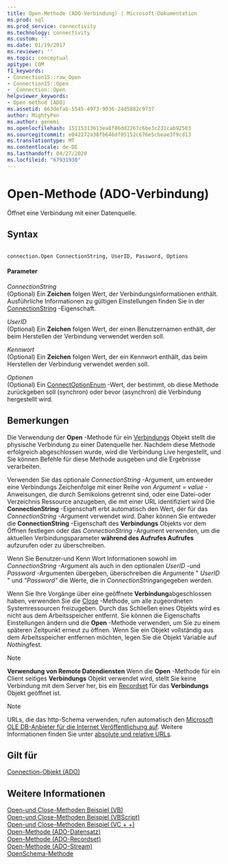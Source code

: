 ```yaml
---
title: Open-Methode (ADO-Verbindung) | Microsoft-Dokumentation
ms.prod: sql
ms.prod_service: connectivity
ms.technology: connectivity
ms.custom: ''
ms.date: 01/19/2017
ms.reviewer: ''
ms.topic: conceptual
apitype: COM
f1_keywords:
- Connection15::raw_Open
- Connection15::Open
- _Connection::Open
helpviewer_keywords:
- Open method [ADO]
ms.assetid: 663defab-5545-4973-9036-24d5882c9737
author: MightyPen
ms.author: genemi
ms.openlocfilehash: 15115313613ea8f86dd2267c6be3c231cab92503
ms.sourcegitcommit: e042272a38fb646df05152c676e5cbeae3f9cd13
ms.translationtype: MT
ms.contentlocale: de-DE
ms.lasthandoff: 04/27/2020
ms.locfileid: "67931930"
---
```

# <a name="open-method-ado-connection"></a>Open-Methode (ADO-Verbindung)
Öffnet eine Verbindung mit einer Datenquelle.  
  
## <a name="syntax"></a>Syntax  
  
```  
  
connection.Open ConnectionString, UserID, Password, Options  
```  
  
#### <a name="parameters"></a>Parameter  
 *ConnectionString*  
 (Optional) Ein **Zeichen** folgen Wert, der Verbindungsinformationen enthält. Ausführliche Informationen zu gültigen Einstellungen finden Sie in der [ConnectionString](../../../ado/reference/ado-api/connectionstring-property-ado.md) -Eigenschaft.  
  
 *UserID*  
 (Optional) Ein **Zeichen** folgen Wert, der einen Benutzernamen enthält, der beim Herstellen der Verbindung verwendet werden soll.  
  
 *Kennwort*  
 (Optional) Ein **Zeichen** folgen Wert, der ein Kennwort enthält, das beim Herstellen der Verbindung verwendet werden soll.  
  
 *Optionen*  
 (Optional) Ein [ConnectOptionEnum](../../../ado/reference/ado-api/connectoptionenum.md) -Wert, der bestimmt, ob diese Methode zurückgeben soll (synchron) oder bevor (asynchron) die Verbindung hergestellt wird.  
  
## <a name="remarks"></a>Bemerkungen  
 Die Verwendung der **Open** -Methode für ein [Verbindungs](../../../ado/reference/ado-api/connection-object-ado.md) Objekt stellt die physische Verbindung zu einer Datenquelle her. Nachdem diese Methode erfolgreich abgeschlossen wurde, wird die Verbindung Live hergestellt, und Sie können Befehle für diese Methode ausgeben und die Ergebnisse verarbeiten.  
  
 Verwenden Sie das optionale *ConnectionString* -Argument, um entweder eine Verbindungs Zeichenfolge mit einer Reihe von *Argument* *= value* -Anweisungen, die durch Semikolons getrennt sind, oder eine Datei-oder Verzeichnis Ressource anzugeben, die mit einer URL identifiziert wird Die **ConnectionString** -Eigenschaft erbt automatisch den Wert, der für das *ConnectionString* -Argument verwendet wird. Daher können Sie entweder die **ConnectionString** -Eigenschaft des **Verbindungs** Objekts vor dem Öffnen festlegen oder das *ConnectionString* -Argument verwenden, um die aktuellen Verbindungsparameter **während des Aufrufes Aufrufes** aufzurufen oder zu überschreiben.  
  
 Wenn Sie Benutzer-und Kenn Wort Informationen sowohl im *ConnectionString* -Argument als auch in den optionalen *UserID* -und *Password* -Argumenten übergeben, überschreiben die Argumente " *UserID* " und *"Password"* die Werte, die in *ConnectionString*angegeben werden.  
  
 Wenn Sie Ihre Vorgänge über eine geöffnete **Verbindung**abgeschlossen haben, verwenden Sie die [Close](../../../ado/reference/ado-api/close-method-ado.md) -Methode, um alle zugeordneten Systemressourcen freizugeben. Durch das Schließen eines Objekts wird es nicht aus dem Arbeitsspeicher entfernt. Sie können die Eigenschafts Einstellungen ändern und die **Open** -Methode verwenden, um Sie zu einem späteren Zeitpunkt erneut zu öffnen. Wenn Sie ein Objekt vollständig aus dem Arbeitsspeicher entfernen möchten, legen Sie die Objekt Variable auf *Nothing*fest.  
  
> [!NOTE]
>  **Verwendung von Remote Datendiensten** Wenn die **Open** -Methode für ein Client seitiges **Verbindungs** Objekt verwendet wird, stellt Sie keine Verbindung mit dem Server her, bis ein [Recordset](../../../ado/reference/ado-api/recordset-object-ado.md) für das **Verbindungs** Objekt geöffnet ist.  
  
> [!NOTE]
>  URLs, die das http-Schema verwenden, rufen automatisch den [Microsoft OLE DB-Anbieter für die Internet Veröffentlichung auf](../../../ado/guide/appendixes/microsoft-ole-db-provider-for-internet-publishing.md). Weitere Informationen finden Sie unter [absolute und relative URLs](../../../ado/guide/data/absolute-and-relative-urls.md).  
  
## <a name="applies-to"></a>Gilt für  
 [Connection-Objekt (ADO)](../../../ado/reference/ado-api/connection-object-ado.md)  
  
## <a name="see-also"></a>Weitere Informationen  
 [Open-und Close-Methoden Beispiel (VB)](../../../ado/reference/ado-api/open-and-close-methods-example-vb.md)   
 [Open-und Close-Methoden Beispiel (VBScript)](../../../ado/reference/ado-api/open-and-close-methods-example-vbscript.md)   
 [Open-und Close-Methoden Beispiel (VC + +)](../../../ado/reference/ado-api/open-and-close-methods-example-vc.md)   
 [Open-Methode (ADO-Datensatz)](../../../ado/reference/ado-api/open-method-ado-record.md)   
 [Open-Methode (ADO-Recordset)](../../../ado/reference/ado-api/open-method-ado-recordset.md)   
 [Open-Methode (ADO-Stream)](../../../ado/reference/ado-api/open-method-ado-stream.md)   
 [OpenSchema-Methode](../../../ado/reference/ado-api/openschema-method.md)
